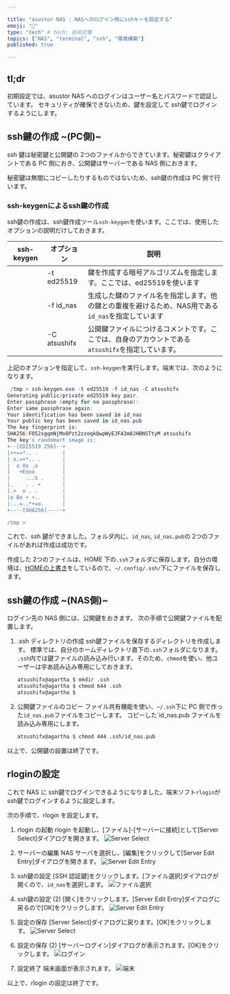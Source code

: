 ```yaml
---

title: "asustor NAS : NASへのログイン用にsshキーを設定する"
emoji: "🍆"
type: "tech" # tech: 技術記事
topics: ["NAS", "terminal", "ssh", "環境構築"]
published: true

---
```


## tl;dr

初期設定では、asustor NAS へのログインはユーザー名とパスワードで認証しています。
セキュリティが確保できないため、鍵を設定して ssh鍵でログインするようにします。

## ssh鍵の作成 ~(PC側)~

ssh 鍵は秘密鍵と公開鍵の 2つのファイルからできています。秘密鍵はクライアントである PC 側におき、公開鍵はサーバーである NAS 側におきます。

秘密鍵は無闇にコピーしたりするものではないため、ssh鍵の作成は PC 側で行います。

### ssh-keygenによるssh鍵の作成

ssh鍵の作成は、ssh鍵作成ツール`ssh-keygen`を使います。ここでは、使用したオプションの説明だけしておきます。

| ssh-keygen | オプション   | 説明                                                         |
| ---------- | ------------ | ------------------------------------------------------------ |
|            | -t ed25519   | 鍵を作成する暗号アルゴリズムを指定します。ここでは、ed25519を使います |
|            | -f id_nas    | 生成した鍵のファイル名を指定します。他の鍵との重複を避けるため、NAS用である`id_nas`を指定しています |
|            | -C atsushifx | 公開鍵ファイルにつけるコメントです。ここでは、自身のアカウントである`atsushifx`を指定しています。 |

上記のオプションを指定して、`ssh-keygen`を実行します。端末では、次のようになります。

``` powershell
 /tmp > ssh-keygen.exe -t ed25519 -f id_nas -C atsushifx
Generating public/private ed25519 key pair.
Enter passphrase (empty for no passphrase):
Enter same passphrase again:
Your identification has been saved in id_nas
Your public key has been saved in id_nas.pub
The key fingerprint is:
SHA256:FO52sgqmNjMo8Pzt2zzeqkQwpWyEJFA3m8JHBNSTtyM atsushifx
The key's randomart image is:
+--[ED25519 256]--+
|++==*.. .        |
| o.=+*.. .       |
|  o Xo .o        |
|   +Eooo         |
|     ...S .      |
|.    . . +       |
|.+  o . .        |
|o Bo + +..       |
|...=..*+=o.      |
+----[SHA256]-----+

/tmp >
```

これで、ssh 鍵ができました。フォルダ内に、`id_nas`, `id_nas.pub`の 2つのファイルがあれば作成は成功です。

作成した 2つのファイルは、HOME 下の`.ssh`フォルダに保存します。自分の環境は、[HOMEの上書き](winhack-setup-myhome)をしているので、`~/.config/.ssh/`下にファイルを保存します。

## ssh鍵の作成 ~(NAS側)~

ログイン先の NAS 側には、公開鍵をおきます。
次の手順で公開鍵ファイルを配置します。

1. .ssh ディレクトリの作成
  ssh鍵ファイルを保存するディレクトリを作成します。
  標準では、自分のホームディレクトリ直下の`.ssh`フォルダになります。
  `.ssh`内では鍵ファイルの読み込み行います。そのため、`chmod`を使い、他ユーザーは宇あ読み込み専用にしておきます。

   ``` bash
   atsushifx@agartha $ mkdir .ssh
   atsushifx@agartha $ chmod 644 .ssh
   atsushifx@agartha $ 
   ```

2. 公開鍵ファイルのコピー
  ファイル共有機能を使い、`~/.ssh`下に PC 側で作った`id_nas.pub`ファイルをコピーします。
  コピーした`id_nas.pub ファイルを読み込み専用にします。

   ```bash
   atsushifx@agartha $ chmod 444 .ssh/id_nas.pub
   
   ```

以上で、公開鍵の設置は終了です。

## rloginの設定

これで NAS に ssh鍵でログインできるようになりました。端末ソフト`rlogin`が ssh鍵でログインするように設定します。

次の手順で、rlogin を設定します。

1. rlogin の起動
   rlogin を起動し、[ファイル]-[サーバーに接続]として[Server Select]ダイアログを開きます。
   ![Server Select](https://i.imgur.com/ritfqWx.jpg)

2. サーバーの編集
   NAS サーバを選択し、[編集]をクリックして[Server Edit Entry]ダイアログを開きます。
   ![Server Edit Entry](https://i.imgur.com/cm76shE.jpg)

3. ssh鍵の設定
  [SSH 認証鍵]をクリックします。[ファイル選択]ダイアログが開くので、`id_nas`を選択します。
   ![ファイル選択](https://i.imgur.com/sW6LQei.jpg)

4. ssh鍵の設定 (2)
  [開く]をクリックします。[Server Edit Entry]ダイアログに戻るので[OK]をクリックします。
   ![Server Edit Entry](https://i.imgur.com/cm76shE.jpg)

5. 設定の保存
  [Server Select]ダイアログに戻ります。[OK]をクリックします。
   ![Server Select](https://i.imgur.com/ritfqWx.jpg)

6. 設定の保存 (2)
  [サーバーログイン]ダイアログが表示されます。[OK]をクリックします。
   ![ログイン](https://i.imgur.com/JgPSRKd.jpg)

7. 設定終了
   端末画面が表示されます。
   ![端末](https://i.imgur.com/H42JOGZ.jpg)

以上で、rlogin の設定は終了です。
